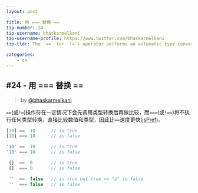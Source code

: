 ```yaml
---
layout: post

title: 用 === 替换 ==
tip-number: 24
tip-username: bhaskarmelkani
tip-username-profile: https://www.twitter.com/bhaskarmelkani
tip-tldr: The `==` (or `!=`) operator performs an automatic type conversion if needed. The `===` (or `!==`) operator will not perform any conversion. It compares the value and the type, which could be considered faster ([jsPref](http://jsperf.com/strictcompare)) than `==`.

categories:
    - cn
---
```




## #24 - 用 === 替换 ==

> by [@bhaskarmelkani](https://twitter.com/bhaskarmelkani)

`==`(或`!=`)操作符在一定情况下会先调用类型转换后再做比较，而`===`(或`!==`)将不执行任何类型转换，直接比较数值和类型，因此比`==`速度更快([jsPref](http://jsperf.com/strictcompare))。

```js
[10] ==  10      // is true
[10] === 10      // is false

'10' ==  10      // is true
'10' === 10      // is false

 []  ==  0       // is true
 []  === 0       // is false

 ''  ==  false   // is true but true == "a" is false
 ''  === false   // is false 

```
